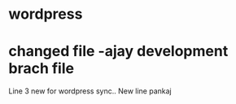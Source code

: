 # wordpress
# changed file -ajay development brach file
Line 3 new for wordpress sync..
New line pankaj
